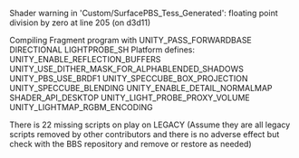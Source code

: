 Shader warning in 'Custom/SurfacePBS_Tess_Generated': floating point division by zero at line 205 (on d3d11)

Compiling Fragment program with UNITY_PASS_FORWARDBASE DIRECTIONAL LIGHTPROBE_SH
Platform defines: UNITY_ENABLE_REFLECTION_BUFFERS UNITY_USE_DITHER_MASK_FOR_ALPHABLENDED_SHADOWS UNITY_PBS_USE_BRDF1 UNITY_SPECCUBE_BOX_PROJECTION UNITY_SPECCUBE_BLENDING UNITY_ENABLE_DETAIL_NORMALMAP SHADER_API_DESKTOP UNITY_LIGHT_PROBE_PROXY_VOLUME UNITY_LIGHTMAP_RGBM_ENCODING

There is 22 missing scripts on play on LEGACY (Assume they are all legacy scripts removed by other contributors and there is no adverse effect but check with the BBS repository and remove or restore as needed)